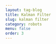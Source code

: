 ```yaml
---
layout: tag-blog
title: Kalman Filter
slug: kalman filter
category: robots
menu: false
order: 3
---
```

